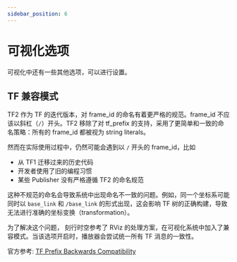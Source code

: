 ```yaml
---
sidebar_position: 6
---
```


# 可视化选项

可视化中还有一些其他选项，可以进行设置。

## TF 兼容模式

TF2 作为 TF 的迭代版本，对 frame_id 的命名有着更严格的规范。frame_id 不应该以斜杠（`/`）开头。TF2 移除了对 tf_prefix 的支持，采用了更简单和一致的命名策略：所有的 frame_id 都被视为 string literals。

然而在实际使用过程中，仍然可能会遇到以 `/` 开头的 frame_id，比如

- 从 TF1 迁移过来的历史代码
- 开发者使用了旧的编程习惯
- 某些 Publisher 没有严格遵循 TF2 的命名规范

这种不规范的命名会导致系统中出现命名不一致的问题。例如，同一个坐标系可能同时以 `base_link` 和 `/base_link` 的形式出现，这会影响 TF 树的正确构建，导致无法进行准确的坐标变换（transformation）。

为了解决这个问题， 刻行时空参考了 RViz 的处理方案，在可视化系统中加入了兼容模式。当该选项开启时，播放器会尝试统一所有 TF 消息的一致性。

官方参考: [TF Prefix Backwards Compatibility](https://wiki.ros.org/tf2/Migration#tf_prefix_backwards_compatibility)
